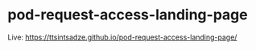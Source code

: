 # pod-request-access-landing-page

Live: https://ttsintsadze.github.io/pod-request-access-landing-page/
